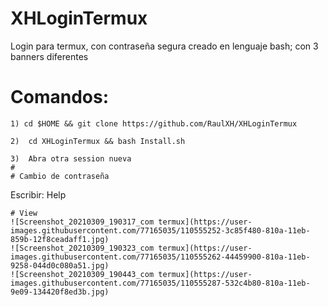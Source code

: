 # XHLoginTermux
Login para termux, con contraseña segura creado en lenguaje bash; con 3 banners diferentes

# Comandos:
```
1) cd $HOME && git clone https://github.com/RaulXH/XHLoginTermux

2)  cd XHLoginTermux && bash Install.sh

3)  Abra otra session nueva
#
# Cambio de contraseña
```
Escribir:    Help

```
# View 
![Screenshot_20210309_190317_com termux](https://user-images.githubusercontent.com/77165035/110555252-3c85f480-810a-11eb-859b-12f8ceadaff1.jpg)
![Screenshot_20210309_190323_com termux](https://user-images.githubusercontent.com/77165035/110555262-44459900-810a-11eb-9258-044d0c080a51.jpg)
![Screenshot_20210309_190443_com termux](https://user-images.githubusercontent.com/77165035/110555287-532c4b80-810a-11eb-9e09-134420f8ed3b.jpg)

